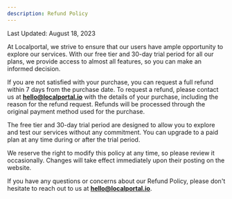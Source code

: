 ```yaml
---
description: Refund Policy
---
```


Last Updated: August 18, 2023

At Localportal, we strive to ensure that our users have ample opportunity to explore our services. With our free tier and 30-day trial period for all our plans, we provide access to almost all features, so you can make an informed decision.

If you are not satisfied with your purchase, you can request a full refund within 7 days from the purchase date. To request a refund, please contact us at **[hello@localportal.io](mailto:hello@localportal.io)** with the details of your purchase, including the reason for the refund request. Refunds will be processed through the original payment method used for the purchase.

The free tier and 30-day trial period are designed to allow you to explore and test our services without any commitment. You can upgrade to a paid plan at any time during or after the trial period.

We reserve the right to modify this policy at any time, so please review it occasionally. Changes will take effect immediately upon their posting on the website.

If you have any questions or concerns about our Refund Policy, please don't hesitate to reach out to us at **[hello@localportal.io](mailto:hello@localportal.io)**.